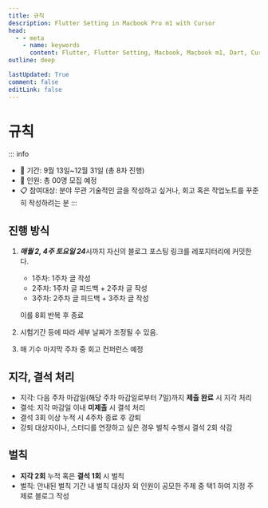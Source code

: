 ```yaml
---
title: 규칙
description: Flutter Setting in Macbook Pro m1 with Cursor
head:
  - - meta
    - name: keywords
      content: Flutter, Flutter Setting, Macbook, Macbook m1, Dart, Cursor
outline: deep

lastUpdated: True
comment: false
editLink: false
---
```


#  규칙

::: info
- 📅 기간: 9월 13일~12월 31일 (총 8차 진행) 
- 👥 인원: 총 00명 모집 예정
- 📋 참여대상: 분야 무관 기술적인 글을 작성하고 싶거나, 회고 혹은 작업노트를 꾸준히 작성하려는 분
:::


## 진행 방식

1. ***매월 2, 4주 토요일 24***시까지 자신의 블로그 포스팅 링크를 레포지터리에 커밋한다.
    - 1주차: 1주차 글 작성
    - 2주차: 1주차 글 피드백 + 2주차 글 작성
    - 3주차: 2주차 글 피드백 + 3주차 글 작성
    
    이를 8회 반복 후 종료
    
2. 시험기간 등에 따라 세부 날짜가 조정될 수 있음.
3. 매 기수 마지막 주차 중 회고 컨퍼런스 예정


## 지각, 결석 처리

- 지각: 다음 주차 마감일(해당 주차 마감일로부터 7일)까지 **제출 완료** 시 지각 처리
- 결석: 지각 마감일 이내 **미제출** 시 결석 처리
- 결석 3회 이상 누적 시 4주차 종료 후 강퇴
- 강퇴 대상자이나, 스터디를 연장하고 싶은 경우 벌칙 수행시 결석 2회 삭감

## 벌칙

- **지각 2회** 누적 혹은 **결석 1회** 시 벌칙
- 벌칙: 안내된 벌칙 기간 내 벌칙 대상자 외 인원이 공모한 주제 중 택1 하여 지정 주제로 블로그 작성
